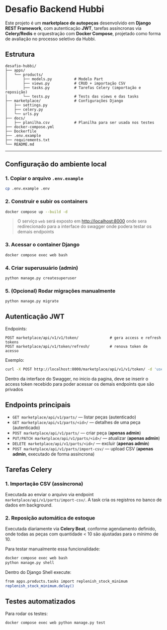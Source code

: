 # Desafio Backend Hubbi

Este projeto é um **marketplace de autopeças** desenvolvido em **Django REST Framework**, com autenticação **JWT**, tarefas assíncronas via **Celery/Redis** e orquestração com **Docker Compose**, projetado como forma de avaliação no processo seletivo da Hubbi.

## Estrutura

```
desafio-hubbi/
├── apps/
│   └── products/
│       ├── models.py          # Modelo Part
│       ├── views.py           # CRUD + importação CSV
│       ├── tasks.py           # Tarefas Celery (importação e reposição)
│       └── tests.py           # Tests das views e das tasks
├── marketplace/               # Configurações Django
│   ├── settings.py
│   ├── celery.py
│   └── urls.py
├── docs/                      
│   ├── planilha.csv           # Planilha para ser usada nos testes
├── docker-compose.yml
├── Dockerfile
├── .env.example
├── requirements.txt
└── README.md
```

---

## Configuração do ambiente local

### 1. Copiar o arquivo `.env.example`

```bash
cp .env.example .env
```

### 2. Construir e subir os containers

```bash
docker compose up --build -d
```

> O serviço `web` será exposto em [http://localhost:8000](http://localhost:8000) onde sera redirecionado para a interface do swagger onde podera testar os demais endpoints

### 3. Acessar o container Django

```bash
docker compose exec web bash
```

### 4. Criar superusuário (admin)

```bash
python manage.py createsuperuser
```

### 5. (Opcional) Rodar migrações manualmente

```bash
python manage.py migrate
```



## Autenticação JWT

Endpoints:

```
POST marketplace/api/v1/v1/token/              # gera access e refresh tokens
POST marketplace/api/v1/token/refresh/         # renova token de acesso
```

Exemplo:

```bash
curl -X POST http://localhost:8000/marketplace/api/v1/v1/token/ -d 'username=admin&password=senha'
```

Dentro da interface do Swagger, no inicio da pagina, deve se inserir o access token recebido para poder acessar os demais endpoints que são privados

##  Endpoints principais

* `GET marketplace/api/v1/parts/` — listar peças (autenticado)
* `GET marketplace/api/v1/parts/<id>/` — detalhes de uma peça (autenticado)
* `POST marketplace/api/v1/parts/` — criar peça (**apenas admin**)
* `PUT/PATCH marketplace/api/v1/parts/<id>/` — atualizar (**apenas admin**)
* `DELETE marketplace/api/v1/parts/<id>/` — excluir (**apenas admin**)
* `POST marketplace/api/v1/parts/import-csv/` — upload CSV (**apenas admin**, executado de forma assíncrona)


##  Tarefas Celery

### 1. Importação CSV (assíncrona)

Executada ao enviar o arquivo via endpoint `marketplace/api/v1/parts/import-csv/`.
A task cria os registros no banco de dados em background.

### 2. Reposição automática de estoque

Executada diariamente via **Celery Beat**, conforme agendamento definido, onde todas as peças com quantidade < 10 são ajustadas para o mínimo de 10.

Para testar manualmente essa funcionalidade:

```bash
docker compose exec web bash
python manage.py shell
```

Dentro do Django Shell execute:

```bash
from apps.products.tasks import replenish_stock_minimum
replenish_stock_minimum.delay()
```

## Testes automatizados

Para rodar os testes:

```bash
docker compose exec web python manage.py test
```
